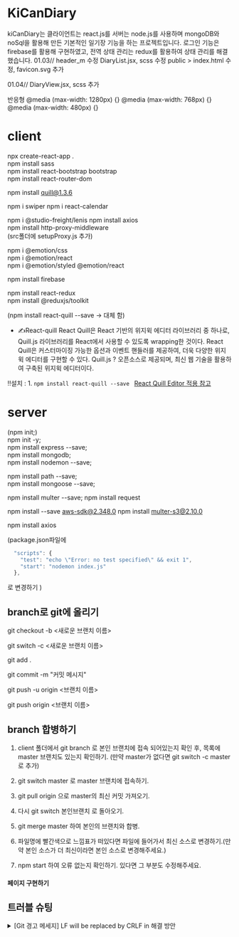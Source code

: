 ﻿# KiCanDiary
kiCanDiary는 클라이언트는 react.js를 서버는 node.js를 사용하며 mongoDB와 noSql을 활용해 만든 기본적인 일기장 기능을 하는 프로젝트입니다.
로그인 기능은 firebase를 활용해 구현하였고, 전역 상태 관리는 redux를 활용하여 상태 관리를 해결했습니다. 
01.03//
header_m 수정
DiaryList.jsx, scss 수정
public > index.html 수정, favicon.svg 추가

01.04//
DiaryView.jsx, scss 추가

반응형
@media (max-width: 1280px) {}
@media (max-width: 768px) {}
@media (max-width: 480px) {}

# client

npx create-react-app .  
npm install sass  
npm install react-bootstrap bootstrap  
npm install react-router-dom

npm install quill@1.3.6

npm i swiper
npm i react-calendar

npm i @studio-freight/lenis
npm install axios  
npm install http-proxy-middleware  
(src폴더에 setupProxy.js 추가)

npm i @emotion/css  
npm i @emotion/react  
npm i @emotion/styled @emotion/react

npm install firebase

npm install react-redux  
npm install @reduxjs/toolkit

(npm install react-quill --save -> 대체 함)

-   ✍️React-quill
    React Quill은 React 기반의 위지윅 에디터 라이브러리 중 하나로, Quill.js 라이브러리를 React에서 사용할 수 있도록 wrapping한 것이다.
    React Quill은 커스터마이징 가능한 옵션과 이벤트 핸들러를 제공하여, 더욱 다양한 위지윅 에디터를 구현할 수 있다.
    Quill.js ? 오픈소스로 제공되며, 최신 웹 기술을 활용하여 구축된 위지윅 에디터이다.

‼️설치 : 1. `npm install react-quill --save `
[React Quill Editor 적용 참고](https://velog.io/@mingle_1017/React-Quill-Editor%EC%9D%84-%EC%A0%81%EC%9A%A9%ED%95%B4%EB%B3%B4%EC%9E%90)

# server

(npm init;)  
npm init -y;  
npm install express --save;  
npm install mongodb;  
npm install nodemon --save;

npm install path --save;  
npm install mongoose --save;

npm install multer --save;
npm install request

npm install --save aws-sdk@2.348.0
npm install multer-s3@2.10.0

npm install axios

(package.json파일에

```js
  "scripts": {
    "test": "echo \"Error: no test specified\" && exit 1",
    "start": "nodemon index.js"
  },
```

로 변경하기
)

## branch로 git에 올리기

git checkout -b <새로운 브랜치 이름>

git switch -c <새로운 브랜치 이름>

git add .

git commit -m "커밋 메시지"

git push -u origin <브랜치 이름>

git push origin <브랜치 이름>

## branch 합병하기

1. client 폴더에서 git branch 로 본인 브랜치에 접속 되어있는지 확인 후, 목록에 master 브랜치도 있는지 확인하기.
   (만약 master가 없다면 git switch -c master 로 추가)

2. git switch master 로 master 브랜치에 접속하기.
3. git pull origin 으로 master의 최신 커밋 가져오기.
4. 다시 git switch 본인브랜치 로 돌아오기.
5. git merge master 하여 본인의 브랜치와 합병.
6. 파일명에 빨간색으로 느낌표가 떠있다면 파일에 들어가서 최신 소스로 변경하기.(만약 본인 소스가 더 최신이라면 본인 소스로 변경해주세요.)
7. npm start 하여 오류 없는지 확인하기. 있다면 그 부분도 수정해주세요.

#### 페이지 구현하기

## 트러블 슈팅

<details>
<summary>[Git 경고 메세지] LF will be replaced by CRLF in 해결 방안</summary>

-   `git config --global core.autocrlf true`
</details>
